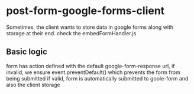 # post-form-google-forms-client

Sometimes, the client wants to store data in google forms along with storage at their end.
check the embedFormHandler.js

## Basic logic
form has action defined with the default google-form-response url,
if invalid, we ensure event.preventDefault() which prevents the form from being submitted
if valid, form is automatically submitted to goole-form and also the client storage
